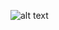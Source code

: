![alt text](https://www.google.com/imgres?q=sse%20ssr%20sst&imgurl=https%3A%2F%2Fmiro.medium.com%2Fv2%2Fresize%3Afit%3A853%2F1*V0OjpGYlcqAgt8EeGNafGw.png&imgrefurl=https%3A%2F%2Fmedium.com%2Fbest-of-machine-learning%2Fmeasures-of-variation-and-goodness-of-fit-measure-cd104c9953f3&docid=k2l_tKovZgsh-M&tbnid=si-BuLmMv0A0WM&vet=12ahUKEwj9hoq109iOAxV5sVYBHVniA7kQM3oECBIQAA..i&w=853&h=442&hcb=2&ved=2ahUKEwj9hoq109iOAxV5sVYBHVniA7kQM3oECBIQAA)
